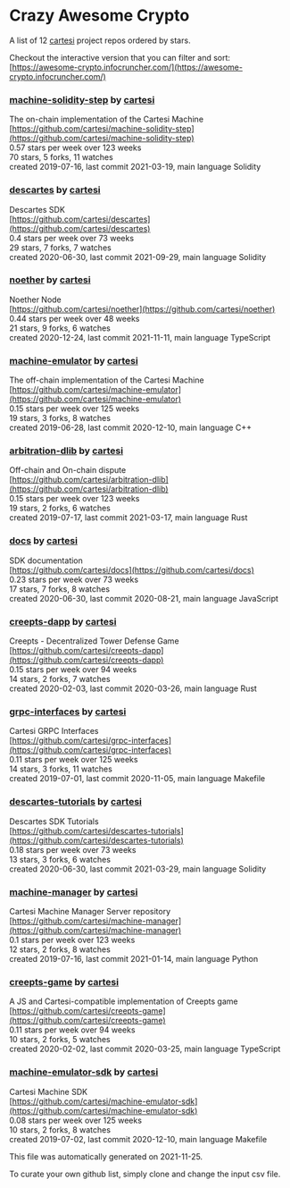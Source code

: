 # Crazy Awesome Crypto
A list of 12 [cartesi](https://github.com/cartesi) project repos ordered by stars.  

Checkout the interactive version that you can filter and sort: 
[https://awesome-crypto.infocruncher.com/](https://awesome-crypto.infocruncher.com/)  


### [machine-solidity-step](https://github.com/cartesi/machine-solidity-step) by [cartesi](https://github.com/cartesi)  
The on-chain implementation of the Cartesi Machine  
[https://github.com/cartesi/machine-solidity-step](https://github.com/cartesi/machine-solidity-step)  
0.57 stars per week over 123 weeks  
70 stars, 5 forks, 11 watches  
created 2019-07-16, last commit 2021-03-19, main language Solidity  


### [descartes](https://github.com/cartesi/descartes) by [cartesi](https://github.com/cartesi)  
Descartes SDK  
[https://github.com/cartesi/descartes](https://github.com/cartesi/descartes)  
0.4 stars per week over 73 weeks  
29 stars, 7 forks, 7 watches  
created 2020-06-30, last commit 2021-09-29, main language Solidity  


### [noether](https://github.com/cartesi/noether) by [cartesi](https://github.com/cartesi)  
Noether Node  
[https://github.com/cartesi/noether](https://github.com/cartesi/noether)  
0.44 stars per week over 48 weeks  
21 stars, 9 forks, 6 watches  
created 2020-12-24, last commit 2021-11-11, main language TypeScript  


### [machine-emulator](https://github.com/cartesi/machine-emulator) by [cartesi](https://github.com/cartesi)  
The off-chain implementation of the Cartesi Machine  
[https://github.com/cartesi/machine-emulator](https://github.com/cartesi/machine-emulator)  
0.15 stars per week over 125 weeks  
19 stars, 3 forks, 8 watches  
created 2019-06-28, last commit 2020-12-10, main language C++  


### [arbitration-dlib](https://github.com/cartesi/arbitration-dlib) by [cartesi](https://github.com/cartesi)  
Off-chain and On-chain dispute  
[https://github.com/cartesi/arbitration-dlib](https://github.com/cartesi/arbitration-dlib)  
0.15 stars per week over 123 weeks  
19 stars, 2 forks, 6 watches  
created 2019-07-17, last commit 2021-03-17, main language Rust  


### [docs](https://github.com/cartesi/docs) by [cartesi](https://github.com/cartesi)  
SDK documentation  
[https://github.com/cartesi/docs](https://github.com/cartesi/docs)  
0.23 stars per week over 73 weeks  
17 stars, 7 forks, 8 watches  
created 2020-06-30, last commit 2020-08-21, main language JavaScript  


### [creepts-dapp](https://github.com/cartesi/creepts-dapp) by [cartesi](https://github.com/cartesi)  
Creepts - Decentralized Tower Defense Game  
[https://github.com/cartesi/creepts-dapp](https://github.com/cartesi/creepts-dapp)  
0.15 stars per week over 94 weeks  
14 stars, 2 forks, 7 watches  
created 2020-02-03, last commit 2020-03-26, main language Rust  


### [grpc-interfaces](https://github.com/cartesi/grpc-interfaces) by [cartesi](https://github.com/cartesi)  
Cartesi GRPC Interfaces  
[https://github.com/cartesi/grpc-interfaces](https://github.com/cartesi/grpc-interfaces)  
0.11 stars per week over 125 weeks  
14 stars, 3 forks, 11 watches  
created 2019-07-01, last commit 2020-11-05, main language Makefile  


### [descartes-tutorials](https://github.com/cartesi/descartes-tutorials) by [cartesi](https://github.com/cartesi)  
Descartes SDK Tutorials  
[https://github.com/cartesi/descartes-tutorials](https://github.com/cartesi/descartes-tutorials)  
0.18 stars per week over 73 weeks  
13 stars, 3 forks, 6 watches  
created 2020-06-30, last commit 2021-03-29, main language Solidity  


### [machine-manager](https://github.com/cartesi/machine-manager) by [cartesi](https://github.com/cartesi)  
Cartesi Machine Manager Server repository  
[https://github.com/cartesi/machine-manager](https://github.com/cartesi/machine-manager)  
0.1 stars per week over 123 weeks  
12 stars, 2 forks, 8 watches  
created 2019-07-16, last commit 2021-01-14, main language Python  


### [creepts-game](https://github.com/cartesi/creepts-game) by [cartesi](https://github.com/cartesi)  
A JS and Cartesi-compatible implementation of Creepts game  
[https://github.com/cartesi/creepts-game](https://github.com/cartesi/creepts-game)  
0.11 stars per week over 94 weeks  
10 stars, 2 forks, 5 watches  
created 2020-02-02, last commit 2020-03-25, main language TypeScript  


### [machine-emulator-sdk](https://github.com/cartesi/machine-emulator-sdk) by [cartesi](https://github.com/cartesi)  
Cartesi Machine SDK  
[https://github.com/cartesi/machine-emulator-sdk](https://github.com/cartesi/machine-emulator-sdk)  
0.08 stars per week over 125 weeks  
10 stars, 2 forks, 8 watches  
created 2019-07-02, last commit 2020-12-10, main language Makefile  


This file was automatically generated on 2021-11-25.  

To curate your own github list, simply clone and change the input csv file.  
